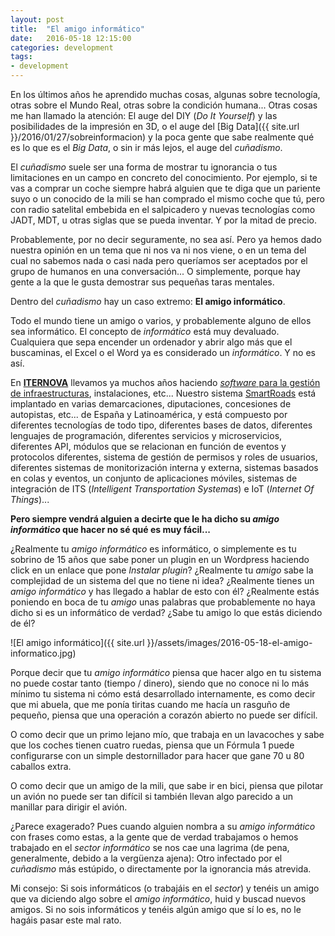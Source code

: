 ```yaml
---
layout: post
title:  "El amigo informático"
date:   2016-05-18 12:15:00
categories: development
tags:
- development
---
```


En los últimos años he aprendido muchas cosas, algunas sobre tecnología, otras sobre el Mundo Real, otras sobre la condición humana... Otras cosas me han llamado la atención: El auge del DIY (_Do It Yourself_) y las posibilidades de la impresión en 3D, o el auge del [Big Data]({{ site.url }}/2016/01/27/sobreinformacion) y la poca gente que sabe realmente qué es lo que es el _Big Data_, o sin ir más lejos, el auge del _cuñadismo_.

El _cuñadismo_ suele ser una forma de mostrar tu ignorancia o tus limitaciones en un campo en concreto del conocimiento. Por ejemplo, si te vas a comprar un coche siempre habrá alguien que te diga que un pariente suyo o un conocido de la mili se han comprado el mismo coche que tú, pero con radio satelital embebida en el salpicadero y nuevas tecnologías como JADT, MDT, u otras siglas que se pueda inventar. Y por la mitad de precio.

Probablemente, por no decir seguramente, no sea así. Pero ya hemos dado nuestra opinión en un tema que ni nos va ni nos viene, o en un tema del cual no sabemos nada o casi nada pero queríamos ser aceptados por el grupo de humanos en una conversación... O simplemente, porque hay gente a la que le gusta demostrar sus pequeñas taras mentales.

Dentro del _cuñadismo_ hay un caso extremo: **El amigo informático**. 

Todo el mundo tiene un amigo o varios, y probablemente alguno de ellos sea informático. El concepto de _informático_ está muy devaluado. Cualquiera que sepa encender un ordenador y abrir algo más que el buscaminas, el Excel o el Word ya es considerado un _informático_. Y no es así.

En **[ITERNOVA](https://www.iternova.net)** llevamos ya muchos años haciendo [_software_ para la gestión de infraestructuras](https://www.tecnocarreteras.es), instalaciones, etc... Nuestro sistema [SmartRoads](https://www.tecnocarreteras.es/sistema-de-gestion-web-de-carreteras/) está implantado en varias demarcaciones, diputaciones, concesiones de autopistas, etc... de España y Latinoamérica, y está compuesto por diferentes tecnologías de todo tipo, diferentes bases de datos, diferentes lenguajes de programación, diferentes servicios y microservicios, diferentes API, módulos que se relacionan en función de eventos y protocolos diferentes, sistema de gestión de permisos y roles de usuarios, diferentes sistemas de monitorización interna y externa, sistemas basados en colas y eventos, un conjunto de aplicaciones móviles, sistemas de integración de ITS (_Intelligent Transportation Systemas_) e IoT (_Internet Of Things_)... 

**Pero siempre vendrá alguien a decirte que le ha dicho su _amigo informático_ que hacer no sé qué es muy fácil...**

¿Realmente tu _amigo informático_ es informático, o simplemente es tu sobrino de 15 años que sabe poner un plugin en un Wordpress haciendo click en un enlace que pone _Instalar plugin_? ¿Realmente tu _amigo_ sabe la complejidad de un sistema del que no tiene ni idea? ¿Realmente tienes un _amigo informático_ y has llegado a hablar de esto con él? ¿Realmente estás poniendo en boca de tu _amigo_ unas palabras que probablemente no haya dicho si es un informático de verdad? ¿Sabe tu amigo lo que estás diciendo de él?

![El amigo informático]({{ site.url }}/assets/images/2016-05-18-el-amigo-informatico.jpg)

Porque decir que tu _amigo informático_ piensa que hacer algo en tu sistema no puede costar tanto (tiempo / dinero), siendo que no conoce ni lo más mínimo tu sistema ni cómo está desarrollado internamente, es como decir que mi abuela, que me ponía tiritas cuando me hacía un rasguño de pequeño, piensa que una operación a corazón abierto no puede ser difícil. 

O como decir que un primo lejano mío, que trabaja en un lavacoches y sabe que los coches tienen cuatro ruedas, piensa que un Fórmula 1 puede configurarse con un simple destornillador para hacer que gane 70 u 80 caballos extra.

O como decir que un amigo de la mili, que sabe ir en bici, piensa que pilotar un avión no puede ser tan difícil si también llevan algo parecido a un manillar para dirigir el avión.

¿Parece exagerado? Pues cuando alguien nombra a su _amigo informático_ con frases como estas, a la gente que de verdad trabajamos o hemos trabajado en el _sector informático_ se nos cae una lagrima (de pena, generalmente, debido a la vergüenza ajena): Otro infectado por el _cuñadismo_ más estúpido, o directamente por la ignorancia más atrevida.

Mi consejo: Si sois informáticos (o trabajáis en el _sector_) y tenéis un amigo que va diciendo algo sobre el _amigo informático_, huid y buscad nuevos amigos. Si no sois informáticos y tenéis algún amigo que sí lo es, no le hagáis pasar este mal rato.

